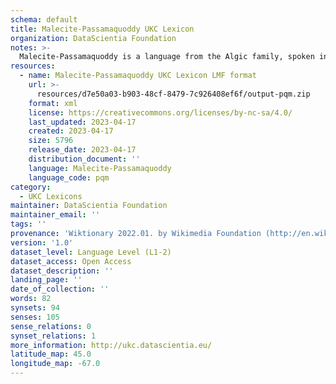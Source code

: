 ```yaml
---
schema: default
title: Malecite-Passamaquoddy UKC Lexicon
organization: DataScientia Foundation
notes: >-
  Malecite-Passamaquoddy is a language from the Algic family, spoken in North America. The UKC Lexicon of Malecite-Passamaquoddy is represented as a lexico-semantic network. It consists of words, word senses, synsets, as well as sense-level and synset-level relationships.
resources:
  - name: Malecite-Passamaquoddy UKC Lexicon LMF format
    url: >-
      resources/d7e50a03-b903-48cf-8479-7c926408ef6f/output-pqm.zip
    format: xml
    license: https://creativecommons.org/licenses/by-nc-sa/4.0/
    last_updated: 2023-04-17
    created: 2023-04-17
    size: 5796
    release_date: 2023-04-17
    distribution_document: ''
    language: Malecite-Passamaquoddy
    language_code: pqm
category:
  - UKC Lexicons
maintainer: DataScientia Foundation
maintainer_email: ''
tags: ''
provenance: 'Wiktionary 2022.01. by Wikimedia Foundation (http://en.wiktionary.org); CogNet 2.1 by Khuyagbaatar Batsuren, National University of Mongolia (http://cognet.ukc.disi.unitn.it); KinDiv: Kinship Diversity 1.0 by Temuulen Khishigsuren (http://ukc.disi.unitn.it/index.php/kinship/); Native Languages of the Americas 2021.11. by Laura Redish and Orrin Lewis (http://www.native-languages.org); Princeton WordNet 2.1 by Princeton University (https://wordnet.princeton.edu)'
version: '1.0'
dataset_level: Language Level (L1-2)
dataset_access: Open Access
dataset_description: ''
landing_page: ''
date_of_collection: ''
words: 82
synsets: 94
senses: 105
sense_relations: 0
synset_relations: 1
more_information: http://ukc.datascientia.eu/
latitude_map: 45.0
longitude_map: -67.0
---
```

